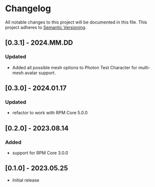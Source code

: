 # Changelog

All notable changes to this project will be documented in this file.
This project adheres to [Semantic Versioning](http://semver.org/).

## [0.3.1] - 2024.MM.DD

### Updated
- Added all possible mesh options to Photon Test Character for multi-mesh avatar support.

## [0.3.0] - 2024.01.17

### Updated
- refactor to work with RPM Core 5.0.0

## [0.2.0] - 2023.08.14

### Added
- support for RPM Core 3.0.0

## [0.1.0] - 2023.05.25

- Initial release